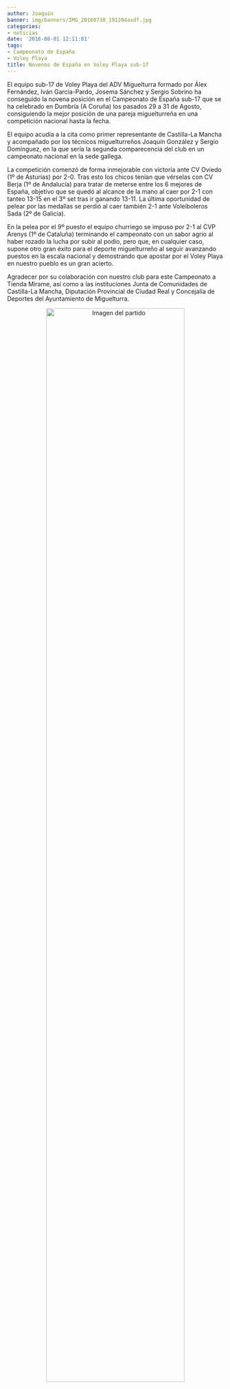 ```yaml
---
author: Joaquín
banner: img/banners/IMG_20160730_191204asdf.jpg
categories:
- noticias
date: '2016-08-01 12:11:01'
tags:
- Campeonato de España
- Voley Playa
title: Novenos de España en Voley Playa sub-17
---
```


El equipo sub-17 de Voley Playa del ADV Miguelturra formado por Álex Fernández, Iván García-Pardo, Josema Sánchez y Sergio Sobrino ha conseguido la novena posición en el Campeonato de España sub-17 que se ha celebrado en Dumbría (A Coruña) los pasados 29 a 31 de Agosto, consiguiendo la mejor posición de una pareja miguelturreña en una competición nacional hasta la fecha.

El equipo acudía a la cita como primer representante de Castilla-La Mancha y acompañado por los técnicos miguelturreños Joaquín González y Sergio Domínguez, en la que sería la segunda comparecencia del club en un campeonato nacional en la sede gallega.

La competición comenzó de forma inmejorable con victoria ante CV Oviedo (1º de Asturias) por 2-0. Tras esto los chicos tenían que vérselas con CV Berja (1º de Andalucía) para tratar de meterse entre los 6 mejores de España, objetivo que se quedó al alcance de la mano al caer por 2-1 con tanteo 13-15 en el 3º set tras ir ganando 13-11. La última oportunidad de pelear por las medallas se perdió al caer también 2-1 ante Voleiboleros Sada (2º de Galicia).

En la pelea por el 9º puesto el equipo churriego se impuso por 2-1 al CVP Arenys (1º de Cataluña) terminando el campeonato con un sabor agrio al haber rozado la lucha por subir al podio, pero que, en cualquier caso, supone otro gran éxito para el deporte miguelturreño al seguir avanzando puestos en la escala nacional y demostrando que apostar por el Voley Playa en nuestro pueblo es un gran acierto.

Agradecer por su colaboración con nuestro club para este Campeonato a Tienda Mirame, así como a las instituciones Junta de Comunidades de Castilla-La Mancha, Diputación Provincial de Ciudad Real y Concejalía de Deportes del Ayuntamiento de Miguelturra.

<center>
<a target="_new" href="http://www.advmiguelturra.org/img/banners/IMG_20160730_191204asdf.jpg"> 
<img alt="Imagen del partido" width="80%" align="center" src="http://www.advmiguelturra.org/img/banners/IMG_20160730_191204asdf.jpg"/> </a> </center>


